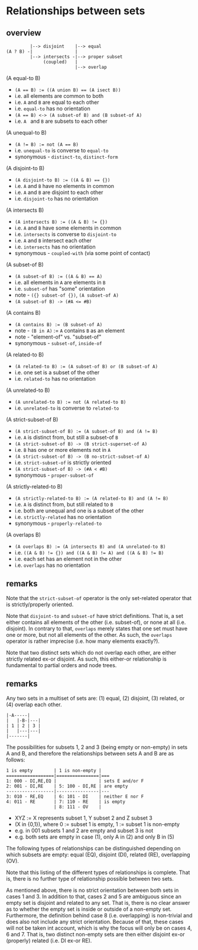 
<!-- ======================================================================= -->
# Relationships between sets

<!-- ======================================================================= -->
## overview

```
         |--> disjoint    |--> equal
(A ? B) -|                |
         |--> intersects -|--> proper subset
              (coupled)   |
                          |--> overlap
```

(A equal-to B)

* `(A == B) := ((A union B) == (A isect B))`
* i.e. all elements are common to both
* i.e. `A` and `B` are equal to each other
* i.e. `equal-to` has no orientation
* `(A == B) <-> (A subset-of B) and (B subset-of A)`
* i.e. `A ` and `B` are subsets to each other

(A unequal-to B)

* `(A != B) := not (A == B)`
* i.e. `unequal-to` is converse to `equal-to`
* synonymous - `distinct-to`, `distinct-form`

(A disjoint-to B)

* `(A disjoint-to B) := ((A & B) == {})`
* i.e. `A` and `B` have no elements in common
* i.e. `A` and `B` are disjoint to each other
* i.e. `disjoint-to` has no orientation

(A intersects B)

* `(A intersects B) := ((A & B) != {})`
* i.e. `A` and `B` have some elements in common
* i.e. `intersects` is converse to `disjoint-to`
* i.e. `A` and `B` intersect each other
* i.e. `intersects` has no orientation
* synonymous - `coupled-with` (via some point of contact)

(A subset-of B)

* `(A subset-of B) := ((A & B) == A)`
* i.e. all elements in `A` are elements in `B`
* i.e. `subset-of` has "some" orientation
* note - `({} subset-of {})`, `(A subset-of A)`
* `(A subset-of B) -> (#A <= #B)`

(A contains B)

* `(A contains B) := (B subset-of A)`
* note - `(B in A)` := `A` contains `B` as an element
* note - "element-of" vs. "subset-of"
* synonymous - `subset-of`, `inside-of`

(A related-to B)

* `(A related-to B) := (A subset-of B) or (B subset-of A)`
* i.e. one set is a subset of the other
* i.e. `related-to` has no orientation

(A unrelated-to B)

* `(A unrelated-to B) := not (A related-to B)`
* i.e. `unrelated-to` is converse to `related-to`

(A strict-subset-of B)

* `(A strict-subset-of B) := (A subset-of B) and (A != B)`
* i.e. `A` is distinct from, but still a subset-of `B`
* `(A strict-subset-of B) -> (B strict-superset-of A)`
* i.e. `B` has one or more elements not in `A`
* `(A strict-subset-of B) -> (B no-strict-subset-of A)`
* i.e. `strict-subset-of` is strictly oriented
* `(A strict-subset-of B) -> (#A < #B)`
* synonymous - `proper-subset-of`

(A strictly-related-to B)

* `(A strictly-related-to B) := (A related-to B) and (A != B)`
* i.e. `A` is distinct from, but still related to `B`
* i.e. both are unequal and one is a subset of the other
* i.e. `strictly-related` has no orientation
* synonymous - `properly-related-to`

(A overlaps B)

* `(A overlaps B) := (A intersects B) and (A unrelated-to B)`
* i.e. `((A & B) != {}) and ((A & B) != A) and ((A & B) != B)`
* i.e. each set has an element not in the other
* i.e. `overlaps` has no orientation

<!-- ======================================================================= -->
## remarks

Note that the `strict-subset-of` operator is the only set-related operator
that is strictly/properly oriented.

Note that `disjoint-to` and `subset-of` have strict definitions. That is, a set
either contains all elements of the other (i.e. subset-of), or none at all (i.e.
disjoint). In contrary to that, `overlaps` merely states that one set must have
one or more, but not all elements of the other. As such, the `overlaps` operator
is rather imprecise (i.e. how many elements exactly?).

Note that two distinct sets which do not overlap each other, are either
strictly related ex-or disjoint. As such, this either-or relationship
is fundamental to partial orders and node trees.

<!-- ======================================================================= -->
## remarks

Any two sets in a multiset of sets are:
(1) equal, (2) disjoint, (3) related, or (4) overlap each other.

```
|-A-----|
|   |-B-|---|
| 1 | 2 | 3 |
|   |---|---|
|-------|
```

The possibilities for subsets 1, 2 and 3 (being empty or non-empty) in sets
A and B, and therefore the relationships between sets A and B are as follows:

```
1 is empty        | 1 is non-empty |
==================|================|===
1: 000 - DI,RE,EQ |                | sets E and/or F
2: 001 - DI,RE    | 5: 100 - DI,RE | are empty
------------------|----------------|---
3: 010 - RE,EQ    | 6: 101 - DI    | neither E nor F
4: 011 - RE       | 7: 110 - RE    | is empty
                  | 8: 111 - OV    |
```

* XYZ := X represents subset 1, Y subset 2 and Z subset 3
* (X in {0,1}), where 0 := subset 1 is empty, 1 := subset 1 is non-empty
* e.g. in 001 subsets 1 and 2 are empty and subset 3 is not
* e.g. both sets are empty in case (1), only A in (2) and only B in (5)

The following types of relationships can be distinguished depending on which
subsets are empty: equal (EQ), disjoint (DI), related (RE), overlapping (OV).

Note that this listing of the different types of relationships is complete.
That is, there is no further type of relationship possible between two sets.

As mentioned above, there is no strict orientation between both sets in cases
1 and 3. In addition to that, cases 2 and 5 are ambiguous since an empty set
is disjoint and related to any set. That is, there is no clear answer as to
whether the empty set is inside or outside of a non-empty set. Furthermore,
the definition behind case 8 (i.e. overlapping) is non-trivial and does also
not include any strict orientation. Because of that, these cases will not be
taken int account, which is why the focus will only be on cases 4, 6 and 7.
That is, two distinct non-empty sets are then either disjoint ex-or (properly)
related (i.e. DI ex-or RE).
